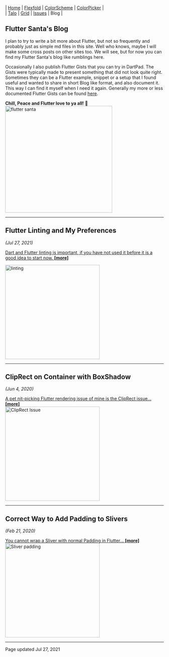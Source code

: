 | [Home](https://rydmike.com) | [Flexfold](flexfold) | [ColorScheme](colorscheme) | [ColorPicker](colorpicker) |  
| [Talo](talo)                | [Grid](gridview)     | [Issues](issues)           | Blog                       |

## Flutter Santa's Blog

I plan to try to write a bit more about Flutter, but not so frequently and probably just as simple
md files in this site. Well who knows, maybe I will make some cross posts on other sites too. 
We will see, but for now you can find my Flutter Santa's blog like rumblings here.

Occasionally I also publish Flutter Gists that you can try in DartPad. The Gists were typically made
to present something that did not look quite right. Sometimes they can be a Flutter 
example, snippet or a setup that I found useful and wanted to share in short Blog like format,
and also document it. This way I can find it myself when I need it again. Generally my
more or less documented Flutter Gists can be found [here](https://gist.github.com/rydmike). 

**Chill, Peace and Flutter love to ya all!** 💙  
<img src="https://rydmike.com/assets/flutter_santa.jpg?raw=true" alt="flutter santa" width="340"/>   


---

## Flutter Linting and My Preferences
*(Jul 27, 2021)*

[Dart and Flutter linting is important, if you have not used it before it is a good idea to start now. **[more]**](blog_flutter_linting)

[<img src="https://rydmike.com/assets/linting.png?raw=true" alt="linting" width="300"/>](blog_flutter_linting)

---

## ClipRect on Container with BoxShadow
*(Jun 4, 2020)*

[A pet nit-picking Flutter rendering issue of mine is the ClipRect issue... **[more]**](blog_cliprect_boxshadow)  
[<img src="https://rydmike.com/assets/ClipRectIssue.png?raw=true" alt="ClipRect Issue" width="300"/>](blog_cliprect_boxshadow)

---

## Correct Way to Add Padding to Slivers
*(Feb 21, 2020)*

[You cannot wrap a Sliver with normal Padding in Flutter... **[more]**](blog_sliver_padding)  
[<img src="https://rydmike.com/assets/sliverpadding.png?raw=true" alt="Sliver padding" width="300"/>](blog_sliver_padding)

---
Page updated Jul 27, 2021
